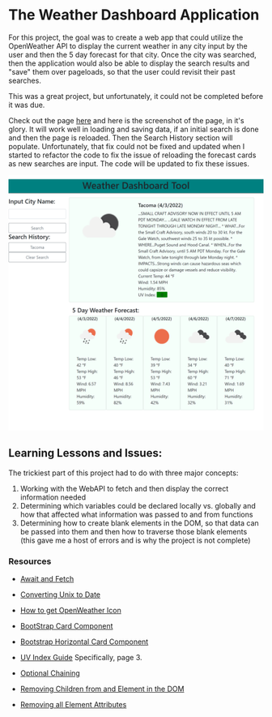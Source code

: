 # The Weather Dashboard Application

For this project, the goal was to create a web app that could utilize the OpenWeather API to display the current weather in any city input by the user and then the 5 day forecast for that city. Once the city was searched, then the application would also be able to display the search results and "save" them over pageloads, so that the user could revisit their past searches.

This was a great project, but unfortunately, it could not be completed before it was due.

Check out the page [here](https://channellnumber5.github.io/CR-WeatherDashboard/) and here is the screenshot of the page, in it's glory. It will work well in loading and saving data, if an initial search is done and then the page is reloaded. Then the Search History section will populate.  Unfortunately, that fix could not be fixed and updated when I started to refactor the code to fix the issue of reloading the forecast cards as new searches are input. The code will be updated to fix these issues.

![Project Screenshot](/CR-WeatherDashboardScreenShot.png)

## Learning Lessons and Issues:
The trickiest part of this project had to do with three major concepts:
1. Working with the WebAPI to fetch and then display the correct information needed
1. Determining which variables could be declared locally vs. globally and how that affected what information was passed to and from functions
1. Determining how to create blank elements in the DOM, so that data can be passed into them and then how to traverse those blank elements (this gave me a host of errors and is why the project is not complete)

### Resources
- [Await and Fetch](https://dmitripavlutin.com/javascript-fetch-async-await/)

- [Converting Unix to Date](https://www.delftstack.com/howto/javascript/javascript-convert-timestamp-to-date/)

- [How to get OpenWeather Icon](https://openweathermap.org/weather-conditions)

- [BootStrap Card Component](https://getbootstrap.com/docs/5.1/components/card/)

- [Bootstrap Horizontal Card Component](https://getbootstrap.com/docs/4.3/components/card/#horizontal)

- [UV Index Guide](https://www.epa.gov/sites/default/files/documents/uviguide.pdf)
Specifically, page 3.

- [Optional Chaining](https://developer.mozilla.org/en-US/docs/Web/JavaScript/Reference/Operators/Optional_chaining)

- [Removing Children from and Element in the DOM](https://attacomsian.com/blog/javascript-dom-remove-all-children-of-an-element)

- [Removing all Element Attributes](https://natclark.com/tutorials/javascript-remove-all-attributes/)